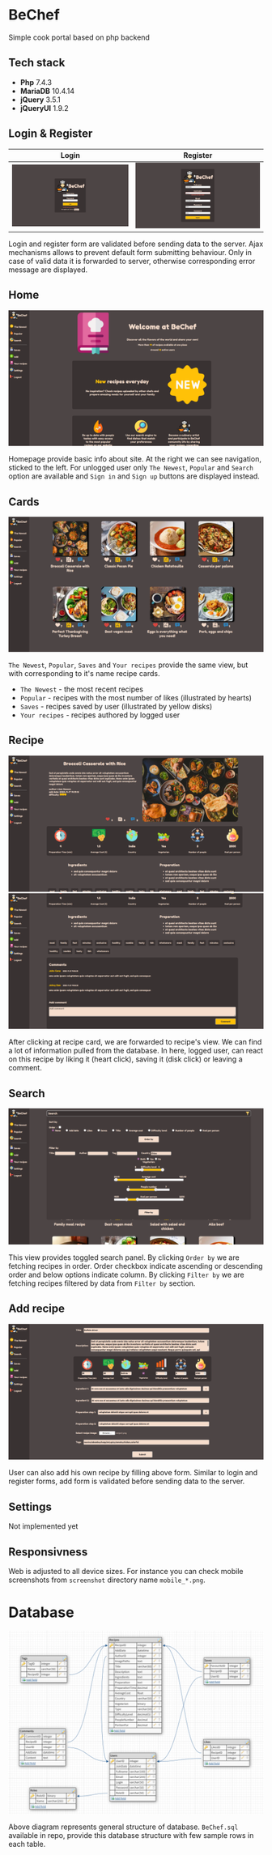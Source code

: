# BeChef

Simple cook portal based on php backend

## Tech stack

- **Php** 7.4.3
- **MariaDB** 10.4.14
- **jQuery** 3.5.1
- **jQueryUI** 1.9.2

## Login & Register

Login            |  Register
:-------------------------:|:-------------------------:
![login](screenshots/login.png)   |  ![register](screenshots/register.png) 

Login and register form are validated before sending data to the server. Ajax mechanisms allows to prevent default form submitting behaviour. Only in case of valid data it is forwarded to server, otherwise corresponding error message are displayed.

## Home

![home](screenshots/home.png)

Homepage provide basic info about site. At the right we can see navigation, sticked to the left. For unlogged user only `The Newest`, `Popular` and `Search` option are available and `Sign in` and `Sign up` buttons are displayed instead.

## Cards

![home](screenshots/cards.png)

`The Newest`, `Popular`, `Saves` and `Your recipes` provide the same view, but with corresponding to it's name recipe cards.
- `The Newest` - the most recent recipes
- `Popular` - recipes with the most number of likes (illustrated by hearts)
- `Saves` - recipes saved by user (illustrated by yellow disks)
- `Your recipes` - recipes authored by logged user

## Recipe

![recipe1](screenshots/recipe1.png)
![recipe2](screenshots/recipe2.png)

After clicking at recipe card, we are forwarded to recipe's view. We can find a lot of information pulled from the database. In here, logged user, can react on this recipe by liking it (heart click), saving it (disk click) or leaving a comment.

## Search

![search](screenshots/search.png)

This view provides toggled search panel. By clicking `Order by` we are fetching recipes in order. Order checkbox indicate ascending or descending order and below options indicate column.
By clicking `Filter by` we are fetching recipes filtered by data from `Filter by` section.

## Add recipe

![add](screenshots/add.png)

User can also add his own recipe by filling above form. Similar to login and register forms, add form is validated before sending data to the server.

## Settings

Not implemented yet

## Responsivness

Web is adjusted to all device sizes. For instance you can check mobile screenshots from `screenshot` directory name `mobile_*.png`.

# Database

![add](screenshots/db.png)

Above diagram represents general structure of database. `BeChef.sql` available in repo, provide this database structure with few sample rows in each table.
